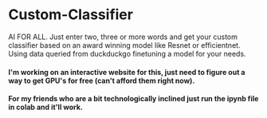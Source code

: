 # Custom-Classifier
AI FOR ALL. Just enter two, three or more words and get your custom classifier based on an award winning model like Resnet or efficientnet. Using data queried from duckduckgo finetuning a model for your needs.
#### I'm working on an interactive website for this, just need to figure out a way to get GPU's for free (can't afford them right now).
#### For my friends who are a bit technologically inclined just run the ipynb file in colab and it'll work.
